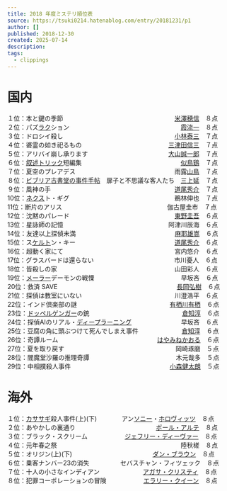 ```yaml
---
title: 2018 年度ミステリ順位表
source: https://tsuki0214.hatenablog.com/entry/20181231/p1
author: []
published: 2018-12-30
created: 2025-07-14
description:
tags:
  - clippings
---
```

# 国内

１位：本と鍵の季節　　　　　　　　　　　　　　　　　　[米澤穂信](https://d.hatena.ne.jp/keyword/%CA%C6%DF%B7%CA%E6%BF%AE)　８点  
２位：パズ[ラク](https://d.hatena.ne.jp/keyword/%A5%E9%A5%AF)ション　　　　　　　　　　　　　　　　　　[霞流一](https://d.hatena.ne.jp/keyword/%B2%E2%CE%AE%B0%EC)　８点  
３位：ドロシイ殺し　　　　　　　　　　　　　　　　　　[小林泰三](https://d.hatena.ne.jp/keyword/%BE%AE%CE%D3%C2%D9%BB%B0)　７点  
４位：碆霊の如き祀るもの　　　　　　　　　　　　　　[三津田信三](https://d.hatena.ne.jp/keyword/%BB%B0%C4%C5%C5%C4%BF%AE%BB%B0)　７点  
５位：アリバイ崩し承ります　　　　　　　　　　　　　[大山誠一郎](https://d.hatena.ne.jp/keyword/%C2%E7%BB%B3%C0%BF%B0%EC%CF%BA)　７点  
６位：[叙述トリック](https://d.hatena.ne.jp/keyword/%BD%F6%BD%D2%A5%C8%A5%EA%A5%C3%A5%AF)短編集　　　　　　　　　　　　　　　　[似鳥鶏](https://d.hatena.ne.jp/keyword/%BB%F7%C4%BB%B7%DC)　７点  
７位：夏空のプレアデス　　　　　　　　　　　　　　　　雨露[山鳥](https://d.hatena.ne.jp/keyword/%BB%B3%C4%BB)　７点  
８位：[ビブリア古書堂の事件手帖](https://d.hatena.ne.jp/keyword/%A5%D3%A5%D6%A5%EA%A5%A2%B8%C5%BD%F1%C6%B2%A4%CE%BB%F6%B7%EF%BC%EA%C4%A1)　扉子と不思議な客人たち　[三上延](https://d.hatena.ne.jp/keyword/%BB%B0%BE%E5%B1%E4)　７点  
９位：風神の手　　　　　　　　　　　　　　　　　　　　[道尾秀介](https://d.hatena.ne.jp/keyword/%C6%BB%C8%F8%BD%A8%B2%F0)　７点  
10位：[ネクス](https://d.hatena.ne.jp/keyword/%A5%CD%A5%AF%A5%B9)ト・ギグ　　　　　　　　　　　　　　　　　鵜林伸也　７点  
11位：断片のアリス　　　　　　　　　　　　　　　　　伽古屋圭市　７点  
12位：沈黙のパレード　　　　　　　　　　　　　　　　　[東野圭吾](https://d.hatena.ne.jp/keyword/%C5%EC%CC%EE%B7%BD%B8%E3)　６点  
13位：星詠師の記憶　　　　　　　　　　　　　　　　　阿津川辰海　６点  
14位：友達以上探偵未満　　　　　　　　　　　　　　　　[麻耶雄嵩](https://d.hatena.ne.jp/keyword/%CB%E3%CC%ED%CD%BA%BF%F3)　６点  
15位：ス[ケルト](https://d.hatena.ne.jp/keyword/%A5%B1%A5%EB%A5%C8)ン・キー　　　　　　　　　　　　　　　　[道尾秀介](https://d.hatena.ne.jp/keyword/%C6%BB%C8%F8%BD%A8%B2%F0)　６点  
16位：超動く家にて　　　　　　　　　　　　　　　　　　宮内悠介　６点  
17位：グラスバードは還らない　　　　　　　　　　　　　市川憂人　６点  
18位：皆殺しの家　　　　　　　　　　　　　　　　　　　山田彩人　６点  
19位：[メーラー](https://d.hatena.ne.jp/keyword/%A5%E1%A1%BC%A5%E9%A1%BC)デーモンの戦慄　　　　　　　　　　　　　　早坂吝　６点  
20位：救済 SAVE 　　　　　　　　　　　　　　　　　　　[長岡弘樹](https://d.hatena.ne.jp/keyword/%C4%B9%B2%AC%B9%B0%BC%F9)　６点  
21位：探偵は教室にいない　　　　　　　　　　　　　　　川澄浩平　６点  
22位：インド倶楽部の謎　　　　　　　　　　　　　　　[有栖川有栖](https://d.hatena.ne.jp/keyword/%CD%AD%C0%B4%C0%EE%CD%AD%C0%B4)　６点  
23位：[ドッペルゲンガー](https://d.hatena.ne.jp/keyword/%A5%C9%A5%C3%A5%DA%A5%EB%A5%B2%A5%F3%A5%AC%A1%BC)の銃　　　　　　　　　　　　　　　[倉知淳](https://d.hatena.ne.jp/keyword/%C1%D2%C3%CE%BD%DF)　６点  
24位：探偵AIのリアル・[ディープラーニング](https://d.hatena.ne.jp/keyword/%A5%C7%A5%A3%A1%BC%A5%D7%A5%E9%A1%BC%A5%CB%A5%F3%A5%B0)　　　　　　　　早坂吝　６点  
25位：豆腐の角に頭ぶつけて死んでしまえ事件　　　　　　　[倉知淳](https://d.hatena.ne.jp/keyword/%C1%D2%C3%CE%BD%DF)　６点  
26位：奇譚ルーム　　　　　　　　　　　　　　　　[はやみねかおる](https://d.hatena.ne.jp/keyword/%A4%CF%A4%E4%A4%DF%A4%CD%A4%AB%A4%AA%A4%EB)　６点　  
27位：夏を取り戻す　　　　　　　　　　　　　　　　　　岡崎琢磨　５点  
28位：閻魔堂沙羅の推理奇譚　　　　　　　　　　　　　　木元哉多　５点  
29位：中相撲殺人事件　　　　　　　　　　　　　　　　[小森健太朗](https://d.hatena.ne.jp/keyword/%BE%AE%BF%B9%B7%F2%C2%C0%CF%AF)　５点  

# 海外

１位：[カササギ](https://d.hatena.ne.jp/keyword/%A5%AB%A5%B5%A5%B5%A5%AE)殺人事件(上)(下)　　　　アン[ソニー](https://d.hatena.ne.jp/keyword/%A5%BD%A5%CB%A1%BC)・[ホロヴィッツ](https://d.hatena.ne.jp/keyword/%A5%DB%A5%ED%A5%F4%A5%A3%A5%C3%A5%C4)　８点  
２位：あやかしの裏通り　　　　　　　　　　　　　[ポール・アルテ](https://d.hatena.ne.jp/keyword/%A5%DD%A1%BC%A5%EB%A1%A6%A5%A2%A5%EB%A5%C6)　８点  
３位：ブラック・スクリーム　　　　　　[ジェフリー・ディーヴァー](https://d.hatena.ne.jp/keyword/%A5%B8%A5%A7%A5%D5%A5%EA%A1%BC%A1%A6%A5%C7%A5%A3%A1%BC%A5%F4%A5%A1%A1%BC)　８点  
４位：元年春之祭　　　　　　　　　　　　　　　　　　　　陸秋槎　８点  
５位：オリジン(上)(下)　　　　　　　　　　　　　[ダン・ブラウン](https://d.hatena.ne.jp/keyword/%A5%C0%A5%F3%A1%A6%A5%D6%A5%E9%A5%A6%A5%F3)　８点  
６位：乗客ナンバー23の消失　　　　　セバスチャン・フィツェック　８点  
７位：十人の小さなインディアン　　　　　　　[アガサ・クリスティ](https://d.hatena.ne.jp/keyword/%A5%A2%A5%AC%A5%B5%A1%A6%A5%AF%A5%EA%A5%B9%A5%C6%A5%A3)　８点  
８位：犯罪コーポレーションの冒険　　　　　　[エラリー・クイーン](https://d.hatena.ne.jp/keyword/%A5%A8%A5%E9%A5%EA%A1%BC%A1%A6%A5%AF%A5%A4%A1%BC%A5%F3)　８点
